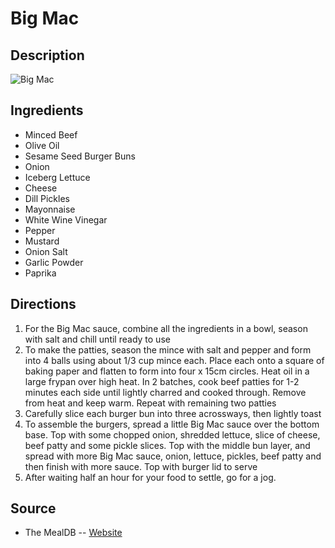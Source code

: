 # Big Mac

## Description
![Big Mac](https://www.themealdb.com/images/media/meals/urzj1d1587670726.jpg "Big Mac")

## Ingredients
- Minced Beef
- Olive Oil
- Sesame Seed Burger Buns
- Onion
- Iceberg Lettuce
- Cheese
- Dill Pickles
- Mayonnaise
- White Wine Vinegar
- Pepper
- Mustard
- Onion Salt
- Garlic Powder
- Paprika

## Directions
1. For the Big Mac sauce, combine all the ingredients in a bowl, season with salt and chill until ready to use
2. To make the patties, season the mince with salt and pepper and form into 4 balls using about 1/3 cup mince each. Place each onto a square of baking paper and flatten to form into four x 15cm circles. Heat oil in a large frypan over high heat. In 2 batches, cook beef patties for 1-2 minutes each side until lightly charred and cooked through. Remove from heat and keep warm. Repeat with remaining two patties
3. Carefully slice each burger bun into three acrossways, then lightly toast
4. To assemble the burgers, spread a little Big Mac sauce over the bottom base. Top with some chopped onion, shredded lettuce, slice of cheese, beef patty and some pickle slices. Top with the middle bun layer, and spread with more Big Mac sauce, onion, lettuce, pickles, beef patty and then finish with more sauce. Top with burger lid to serve
5. After waiting half an hour for your food to settle, go for a jog.

## Source

- The MealDB -- [Website](https://themealdb.com/)
